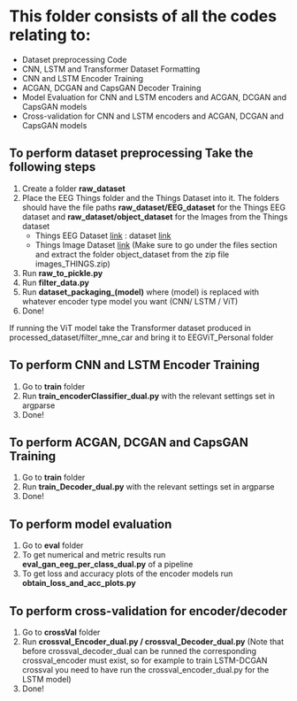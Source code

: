 # **This folder consists of all the codes relating to:**
  - Dataset preprocessing Code
  - CNN, LSTM and Transformer Dataset Formatting
  - CNN and LSTM Encoder Training
  - ACGAN, DCGAN and CapsGAN Decoder Training
  - Model Evaluation for CNN and LSTM encoders and ACGAN, DCGAN and CapsGAN models
  - Cross-validation for CNN and LSTM encoders and ACGAN, DCGAN and CapsGAN models

## **To perform dataset preprocessing Take the following steps**
  1. Create a folder **raw_dataset**
  2. Place the EEG Things folder and the Things Dataset into it. The folders should have the file paths **raw_dataset/EEG_dataset** for the Things EEG dataset and **raw_dataset/object_dataset** for the Images from the Things         dataset
     - Things EEG Dataset [link](https://osf.io/hd6zk/) : dataset [link](https://openneuro.org/datasets/ds003825/versions/1.2.0) 
     - Things Image Dataset [link](https://osf.io/jum2f/) (Make sure to go under the files section and extract the folder object_dataset from the zip file images_THINGS.zip)
  3. Run **raw_to_pickle.py**
  4. Run **filter_data.py**
  5. Run **dataset_packaging_(model)** where (model) is replaced with whatever encoder type model you want (CNN/ LSTM / ViT)
  6. Done!

 If running the ViT model take the Transformer dataset produced in processed_dataset/filter_mne_car and bring it to EEGViT_Personal folder
  
## **To perform CNN and LSTM Encoder Training**
  1. Go to **train** folder 
  2. Run **train_encoderClassifier_dual.py** with the relevant settings set in argparse
  3. Done!

## **To perform ACGAN, DCGAN and CapsGAN Training**
  1. Go to **train** folder
  2. Run **train_Decoder_dual.py** with the relevant settings set in argparse
  3. Done!

## **To perform model evaluation**
  1. Go to **eval** folder
  2. To get numerical and metric results run **eval_gan_eeg_per_class_dual.py** of a pipeline
  3. To get loss and accuracy plots of the encoder models run **obtain_loss_and_acc_plots.py**

## **To perform cross-validation for encoder/decoder**
  1. Go to **crossVal** folder
  2. Run **crossval_Encoder_dual.py / crossval_Decoder_dual.py** (Note that before crossval_decoder_dual can be runned the corresponding crossval_encoder must exist, so for example to train LSTM-DCGAN crossval you need to have run the crossval_encoder_dual.py for the LSTM model)
  3. Done!



